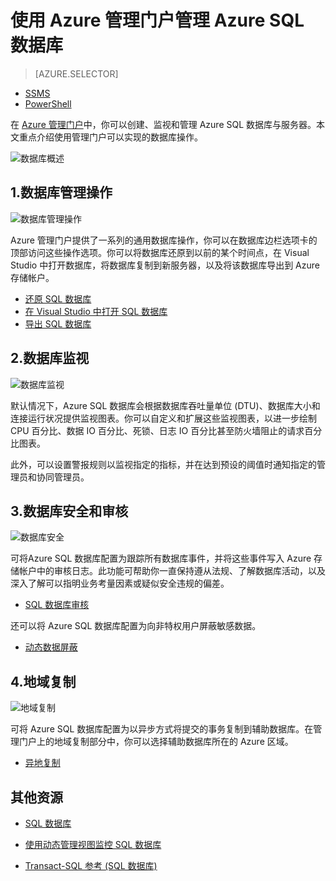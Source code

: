 <properties
	pageTitle="使用 Azure 管理门户管理 Azure SQL 数据库"
	description="了解如何使用 Azure 管理门户管理云中的关系数据库。"
	services="sql-database"
	documentationCenter=""
	authors="stevestein"
	manager="jeffreyg"
	editor=""/>

<tags
	ms.service="sql-database"
	ms.date="09/11/2015" 
	wacn.date="10/17/2015"/>


# 使用 Azure 管理门户管理 Azure SQL 数据库


> [AZURE.SELECTOR]
- [SSMS](/documentation/articles/sql-database-manage-azure-ssms)
- [PowerShell](/documentation/articles/sql-database-command-line-tools)

在 [Azure 管理门户][Management Portal]中，你可以创建、监视和管理 Azure SQL 数据库与服务器。本文重点介绍使用管理门户可以实现的数据库操作。

![数据库概述](./media/sql-database-manage-portal/sqldatabase_annotated.png)

## 1\.数据库管理操作
![数据库管理操作](./media/sql-database-manage-portal/sqldatabase_actions.png)

Azure 管理门户提供了一系列的通用数据库操作，你可以在数据库边栏选项卡的顶部访问这些操作选项。你可以将数据库还原到以前的某个时间点，在 Visual Studio 中打开数据库，将数据库复制到新服务器，以及将该数据库导出到 Azure 存储帐户。

- [还原 SQL 数据库](/documentation/articles/sql-database-point-in-time-restore-tutorial-management-portal)
- [在 Visual Studio 中打开 SQL 数据库](/documentation/articles/sql-database-connect-query)
- [导出 SQL 数据库](/documentation/articles/sql-database-export)

## 2\.数据库监视
![数据库监视](./media/sql-database-manage-portal/sqldatabase_monitoring.png)

默认情况下，Azure SQL 数据库会根据数据库吞吐量单位 (DTU)、数据库大小和连接运行状况提供监视图表。你可以自定义和扩展这些监视图表，以进一步绘制 CPU 百分比、数据 IO 百分比、死锁、日志 IO 百分比甚至防火墙阻止的请求百分比图表。<!--在[此处][Azure part monitoring]可找到有关如何自定义监视图表的详细信息。-->

此外，可以设置警报规则以监视指定的指标，并在达到预设的阈值时通知指定的管理员和协同管理员。<!--在[此处][Azure part monitoring]可找到有关如何在 Azure 管理门户中设置警报规则的详细信息。-->

## 3\.数据库安全和审核
![数据库安全](./media/sql-database-manage-portal/sqldatabase_security.png)

可将Azure SQL 数据库配置为跟踪所有数据库事件，并将这些事件写入 Azure 存储帐户中的审核日志。此功能可帮助你一直保持遵从法规、了解数据库活动，以及深入了解可以指明业务考量因素或疑似安全违规的偏差。

- [SQL 数据库审核](/documentation/articles/sql-database-auditing-get-started)

还可以将 Azure SQL 数据库配置为向非特权用户屏蔽敏感数据。

- [动态数据屏蔽](/documentation/articles/sql-database-dynamic-data-masking-get-started)


## 4\.地域复制
![地域复制](./media/sql-database-manage-portal/sqldatabase_georeplication.png)

可将 Azure SQL 数据库配置为以异步方式将提交的事务复制到辅助数据库。在管理门户上的地域复制部分中，你可以选择辅助数据库所在的 Azure 区域。

- [异地复制](https://msdn.microsoft.com/zh-cn/library/azure/dn783447.aspx)





## 其他资源
* [SQL 数据库](/documentation/articles/sql-database-technical-overview)   
* [使用动态管理视图监控 SQL 数据库][]   
* [Transact-SQL 参考 (SQL 数据库)][]


  [Management Portal]: https://manage.windowsazure.cn
  [Azure part monitoring]: /documentation/articles/documentdb-monitor-accounts
  [AzureDb management overview]: http://azure.microsoft.com/blog/2014/12/22/client-tooling-updates-for-azure-sql-database/
  [Introducing SQL Database]: /documentation/services/sql-databases
  [Database geo-replication]: http://azure.microsoft.com/blog/2014/07/12/spotlight-on-sql-database-active-geo-replication/
  [Managing Azure SQL Database using SQL Server Management Studio]: /documentation/articles/sql-database-manage-azure-ssms
  [使用动态管理视图监控 SQL 数据库]: /documentation/articles/sql-database-monitoring-with-dmvs
  [Transact-SQL 参考 (SQL 数据库)]: http://msdn.microsoft.com/zh-cn/library/bb510741(v=sql.120).aspx
  [AzureDb Auditing]: /documentation/articles/sql-database-auditing-get-started
  [AzureDb datamasking]: /documentation/articles/sql-database-dynamic-data-masking-get-started/

<!---HONumber=74-->